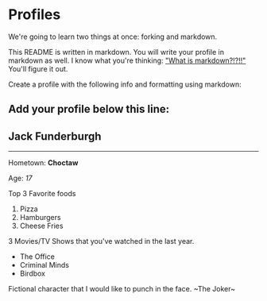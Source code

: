 # Profiles
We're going to learn two things at once: forking and markdown.

This README is written in markdown. You will write your profile in markdown as well. I know what you're thinking: ["What is markdown?!?!!"](http://lmgtfy.com/?q=What+is+markdown%3F) You'll figure it out.

Create a profile with the following info and formatting using markdown:


Add your profile below this line:
---

## Jack Funderburgh

---

Hometown: **Choctaw**

Age: *17*

Top 3 Favorite foods
1. Pizza
2. Hamburgers
3. Cheese Fries

3 Movies/TV Shows that you've watched in the last year.

+ The Office
+ Criminal Minds
+ Birdbox

Fictional character that I would like to punch in the face. ~The Joker~
